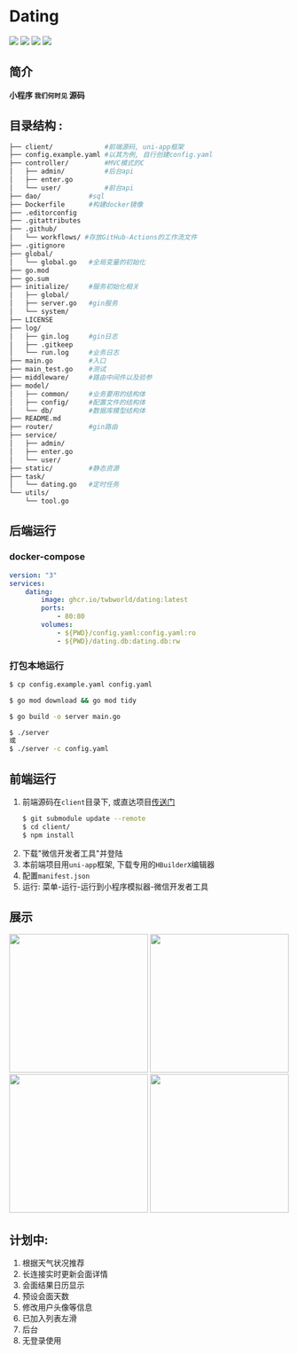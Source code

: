 **Dating**
===========
[![](https://github.com/twbworld/dating/workflows/ci/badge.svg?branch=main)](https://github.com/twbworld/dating/actions)
[![](https://img.shields.io/github/tag/twbworld/dating?logo=github)](https://github.com/twbworld/dating)
![](https://img.shields.io/badge/language-golang-cyan)
[![](https://img.shields.io/github/license/twbworld/dating)](https://github.com/twbworld/dating/blob/main/LICENSE)

## 简介
**小程序 `我们何时见` 源码**

## 目录结构 : 
``` sh
├── client/             #前端源码, uni-app框架
├── config.example.yaml #以其为例, 自行创建config.yaml
├── controller/         #MVC模式的C
│   ├── admin/          #后台api
│   ├── enter.go
│   └── user/           #前台api
├── dao/            #sql
├── Dockerfile      #构建docker镜像
├── .editorconfig
├── .gitattributes
├── .github/
│   └── workflows/ #存放GitHub-Actions的工作流文件
├── .gitignore
├── global/
│   └── global.go   #全局变量的初始化
├── go.mod
├── go.sum
├── initialize/     #服务初始化相关
│   ├── global/
│   ├── server.go   #gin服务
│   └── system/
├── LICENSE
├── log/
│   ├── gin.log     #gin日志
│   ├── .gitkeep
│   └── run.log     #业务日志
├── main.go         #入口
├── main_test.go    #测试
├── middleware/     #路由中间件以及验参
├── model/
│   ├── common/     #业务要用的结构体
│   ├── config/     #配置文件的结构体
│   └── db/         #数据库模型结构体
├── README.md
├── router/         #gin路由
├── service/
│   ├── admin/
│   ├── enter.go
│   └── user/
├── static/         #静态资源
├── task/
│   └── dating.go   #定时任务
└── utils/
    └── tool.go
```

## 后端运行

### docker-compose
``` yaml
version: "3"
services:
    dating:
        image: ghcr.io/twbworld/dating:latest
        ports:
            - 80:80
        volumes:
            - ${PWD}/config.yaml:config.yaml:ro
            - ${PWD}/dating.db:dating.db:rw
```

### 打包本地运行
```sh
$ cp config.example.yaml config.yaml

$ go mod download && go mod tidy

$ go build -o server main.go

$ ./server
或
$ ./server -c config.yaml
```

## 前端运行

1. 前端源码在`client`目录下, 或直达项目[传送门](https://github.com/twbworld/dating-client/)
    ```sh
    $ git submodule update --remote
    $ cd client/
    $ npm install
    ```
2. 下载"微信开发者工具"并登陆
3. 本前端项目用`uni-app`框架, 下载专用的`HBuilderX`编辑器
4. 配置`manifest.json`
5. 运行: 菜单-运行-运行到小程序模拟器-微信开发者工具

## 展示

<img src="https://cdn.jsdelivr.net/gh/twbworld/hosting@main/img/202409222351255.jpg" width="250px" />
<img src="https://cdn.jsdelivr.net/gh/twbworld/hosting@main/img/202409222351054.jpg" width="250px" />
<img src="https://cdn.jsdelivr.net/gh/twbworld/hosting@main/img/202409222352393.jpg" width="250px" />
<img src="https://cdn.jsdelivr.net/gh/twbworld/hosting@main/img/202409250129653.jpg" width="250px" />

## 计划中:

1.  根据天气状况推荐
2.  长连接实时更新会面详情
3.  会面结果日历显示
4.  预设会面天数
5.  修改用户头像等信息
6.  已加入列表左滑
7.  后台
8.  无登录使用
